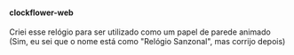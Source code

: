 #### clockflower-web

Criei esse relógio para ser utilizado como um papel de parede animado
(Sim, eu sei que o nome está como "Relógio Sanzonal", mas corrijo depois)
